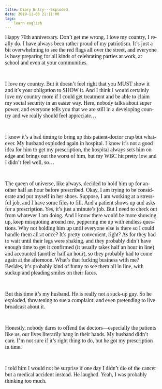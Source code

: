 ```yaml
---
title: Diary Entry---Exploded
date: 2019-11-03 21:11:00
tags:
    learn english
---
```

<p .="MsoNormal"><span lang="EN-US" .="color: black;"><font .="" face="Comic Sans MS" size="4">Happy
70th anniversary. Don&#x2019;t get me wrong, I love my country, I really
do. I have always been rather proud of my patriotism. It&#x2019;s just a bit
overwhelming to see the red flags all over the street, and everyone is busy
preparing for all kinds of celebrating parties at work, at school and even at your
communities. </font></span></p>

<p .="MsoNormal"><span lang="EN-US" .="color: black;"><font size="4" face="Comic Sans MS">&#xA0;</font></span></p>

<p .="MsoNormal"><span lang="EN-US" .="color: black;"><font size="4" face="Comic Sans MS">I love
my country. But it doesn&#x2019;t feel right that you MUST show it and it&#x2019;s your
obligation to SHOW it. And I think I would certainly love my country more if I could
get treatment and be able to claim my social security in an easier way. Here,
nobody talks about super power, and everyone tells you that we are still in a
developing country and we really should feel appreciate&#x2026;</font></span></p>

<p .="MsoNormal"><span lang="EN-US" .="color: black;"><font size="4" face="Comic Sans MS">&#xA0;</font></span></p>

<p .="MsoNormal"><span lang="EN-US" .="color: black;"><font size="4" face="Comic Sans MS">I know
it&#x2019;s a bad timing to bring up this patient-doctor crap but whatever. My husband
exploded again in hospital. I know it&#x2019;s not a good idea for him to get my
prescription, the hospital always sets him on edge and brings out the worst of
him, but my WBC hit pretty low and I didn&#x2019;t feel well, so&#x2026;</font></span></p>

<p .="MsoNormal"><span lang="EN-US" .="color: black;"><font size="4" face="Comic Sans MS">&#xA0;</font></span></p>

<p .="MsoNormal"><span lang="EN-US" .="color: black;"><font size="4" face="Comic Sans MS">The
queen of universe, like always, decided to hold him up for another half an hour
before prescribed. Okay, I am trying to be considerate and put myself in her
shoes. Suppose, I am working at a stressful job, and I have some files to fill.
And a patient shows up and asks for a prescription. Yes, it&#x2019;s just a minute&#x2019;s
job. But I need to check out from whatever I am doing. And I know there would
be more showing up, keep misquoting around me, peppering me up with endless
questions. Why not holding him up until everyone else is there so I could
handle them all at once? It&#x2019;s pretty convenient, right? As for they had to wait
until their legs were shaking, and they probably didn&#x2019;t have enough time to get
it confirmed (it usually takes half an hour in line) and accounted (another
half an hour), so they probably had to come again at the afternoon. What&#x2019;s that
fucking business with me? Besides, it&#x2019;s probably kind of funny to see them all
in line, with suckup and pleading smiles on their faces. </font></span></p>

<p .="MsoNormal"><span lang="EN-US" .="color: black;"><font size="4" face="Comic Sans MS">&#xA0;</font></span></p>

<p .="MsoNormal"><span lang="EN-US" .="color: black;"><font size="4" face="Comic Sans MS">But
this time it&#x2019;s my husband. He is really not a suck-up guy. So he exploded,
threatening to sue a complaint, and even pretending to live broadcast about it.
</font></span></p>

<p .="MsoNormal"><span lang="EN-US" .="color: black;"><font size="4" face="Comic Sans MS">&#xA0;</font></span></p>

<p .="MsoNormal"><span lang="EN-US" .="color: black;"><font size="4" face="Comic Sans MS">Honestly,
nobody dares to offend the doctors&#x2014;especially the patients like us, our lives literarily
hang in their hands. My husband didn&#x2019;t care. I&#x2019;m not sure if it&#x2019;s right thing to
do, but he got my prescription in time. </font></span></p>

<p .="MsoNormal"><span lang="EN-US" .="color: black;"><font size="4" face="Comic Sans MS">&#xA0;</font></span></p>

<p .="MsoNormal"><span lang="EN-US" .="color: black;"><font size="4" .="" face="Comic Sans MS">I told
him I would not be surprise if one day I didn&#x2019;t die of the cancer but a medical
accident instead. He laughed. Yeah, I was probably thinking too much. &#xA0;</font><font face="Helvetica Neue"></font></span></p>